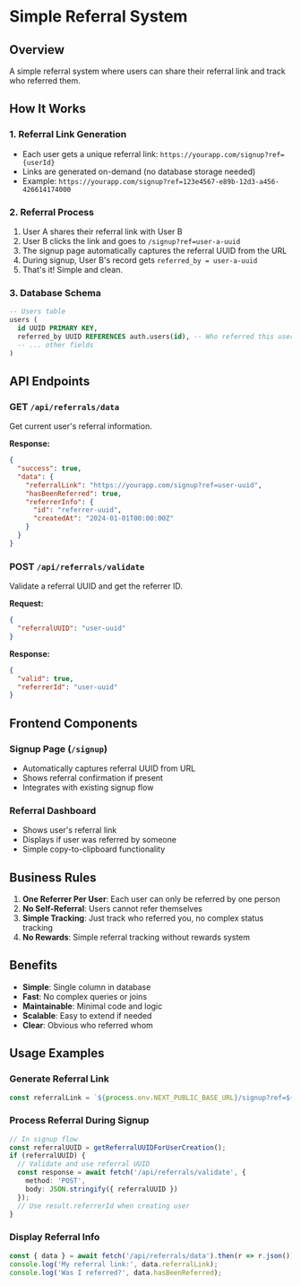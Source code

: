 # Simple Referral System

## Overview

A simple referral system where users can share their referral link and track who referred them.

## How It Works

### 1. Referral Link Generation
- Each user gets a unique referral link: `https://yourapp.com/signup?ref={userId}`
- Links are generated on-demand (no database storage needed)
- Example: `https://yourapp.com/signup?ref=123e4567-e89b-12d3-a456-426614174000`

### 2. Referral Process
1. User A shares their referral link with User B
2. User B clicks the link and goes to `/signup?ref=user-a-uuid`
3. The signup page automatically captures the referral UUID from the URL
4. During signup, User B's record gets `referred_by = user-a-uuid`
5. That's it! Simple and clean.

### 3. Database Schema
```sql
-- Users table
users (
  id UUID PRIMARY KEY,
  referred_by UUID REFERENCES auth.users(id), -- Who referred this user
  -- ... other fields
)
```

## API Endpoints

### GET `/api/referrals/data`
Get current user's referral information.

**Response:**
```json
{
  "success": true,
  "data": {
    "referralLink": "https://yourapp.com/signup?ref=user-uuid",
    "hasBeenReferred": true,
    "referrerInfo": {
      "id": "referrer-uuid",
      "createdAt": "2024-01-01T00:00:00Z"
    }
  }
}
```

### POST `/api/referrals/validate`
Validate a referral UUID and get the referrer ID.

**Request:**
```json
{
  "referralUUID": "user-uuid"
}
```

**Response:**
```json
{
  "valid": true,
  "referrerId": "user-uuid"
}
```

## Frontend Components

### Signup Page (`/signup`)
- Automatically captures referral UUID from URL
- Shows referral confirmation if present
- Integrates with existing signup flow

### Referral Dashboard
- Shows user's referral link
- Displays if user was referred by someone
- Simple copy-to-clipboard functionality

## Business Rules

1. **One Referrer Per User**: Each user can only be referred by one person
2. **No Self-Referral**: Users cannot refer themselves
3. **Simple Tracking**: Just track who referred you, no complex status tracking
4. **No Rewards**: Simple referral tracking without rewards system

## Benefits

- **Simple**: Single column in database
- **Fast**: No complex queries or joins
- **Maintainable**: Minimal code and logic
- **Scalable**: Easy to extend if needed
- **Clear**: Obvious who referred whom

## Usage Examples

### Generate Referral Link
```typescript
const referralLink = `${process.env.NEXT_PUBLIC_BASE_URL}/signup?ref=${userId}`;
```

### Process Referral During Signup
```typescript
// In signup flow
const referralUUID = getReferralUUIDForUserCreation();
if (referralUUID) {
  // Validate and use referral UUID
  const response = await fetch('/api/referrals/validate', {
    method: 'POST',
    body: JSON.stringify({ referralUUID })
  });
  // Use result.referrerId when creating user
}
```

### Display Referral Info
```typescript
const { data } = await fetch('/api/referrals/data').then(r => r.json());
console.log('My referral link:', data.referralLink);
console.log('Was I referred?', data.hasBeenReferred);
``` 